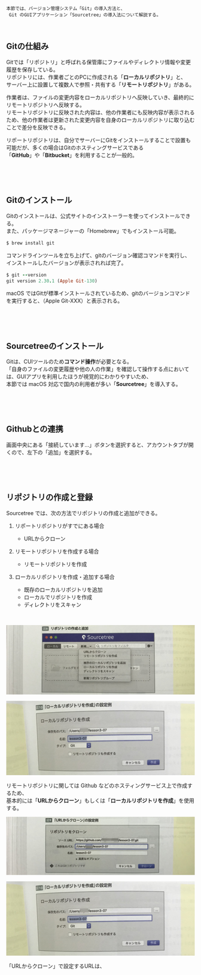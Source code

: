 
    本節では、バージョン管理システム「Git」の導入方法と、  
     Git のGUIアプリケーション「Sourcetree」の導入法について解説する。  

<br>

## Gitの仕組み
Gitでは「リポジトリ」と呼ばれる保管庫にファイルやディレクトリ情報や変更履歴を保存している。  
リポジトリには、作業者ごとのPCに作成される「**ローカルリポジトリ**」と、  
サーバー上に設置して複数人で参照・共有する「**リモートリポジトリ**」がある。  

作業者は、ファイルの変更内容をローカルリポジトリへ反映していき、最終的にリモートリポジトリへ反映する。  
リモートリポジトリに反映された内容は、他の作業者にも反映内容が表示されるため、他の作業者は更新された変更内容を自身のローカルリポジトリに取り込むことで差分を反映できる。  

リポートリポジトリは、自分でサーバーにGitをインストールすることで設置も可能だが、多くの場合はGitのホスティングサービスである  
「**GitHub**」や「**Bitbucket**」を利用することが一般的。  

<br>
<br>
<br>

## Gitのインストール
Gitのインストールは、公式サイトのインストーラーを使ってインストールできる。  
また、パッケージマネージャーの「Homebrew」でもインストール可能。  
```rb
$ brew install git
```

コマンドラインツールを立ち上げて、gitのバージョン確認コマンドを実行し、インストールしたバージョンが表示されれば完了。  
```rb
$ git --version
git version 2.30.1 (Apple Git-130)
```
macOS ではGitが標準インストールされているため、gitのバージョンコマンドを実行すると、（Apple Git-XXX）と表示される。  

<br>
<br>
<br>

## Sourcetreeのインストール
Gitは、CUIツールのため**コマンド操作**が必要となる。  
「自身のファイルの変更履歴や他の人の作業」を確認して操作する点においては、GUIアプリを利用したほうが視覚的にわかりやすいため、  
本節では macOS 対応で国内の利用者が多い「**Sourcetree**」を導入する。  

<br>
<br>
<br>

## Githubとの連携
画面中央にある「接続しています...」ボタンを選択すると、アカウントタブが開くので、左下の「追加」を選択する。  


<br>
<br>
<br>

## リポジトリの作成と登録
Sourcetree では、次の方法でリポジトリの作成と追加ができる。  

1. リポートリポジトリがすでにある場合
    * URLからクローン

2. リモートリポジトリを作成する場合
    * リモートリポジトリを作成

3. ローカルリポジトリを作成・追加する場合
    * 既存のローカルリポジトリを追加
    * ローカルでリポジトリを作成
    * ディレクトリをスキャン  

<br>

![ripo](images/27d2e68b-c825-47cd-b3f9-1acfd5b01fba-0.jpg)

<img src="images/ea445d28-3d4a-409d-9b4a-2f77508c6de0-0.jpg" width="600">

リモートリポジトリに関しては Github などのホスティングサービス上で作成するため、  
基本的には「**URLからクローン**」もしくは「**ローカルリポジトリを作成**」を使用する。  

![url](images/859f8b06-c2d7-448a-83b5-08044742f084-0.jpg)

![local](images/ea445d28-3d4a-409d-9b4a-2f77508c6de0-0.jpg)

「URLからクローン」で設定するURLは、


<br>
<br>
<br>

<br>
<br>
<br>

<br>
<br>
<br>

<br>
<br>
<br>



